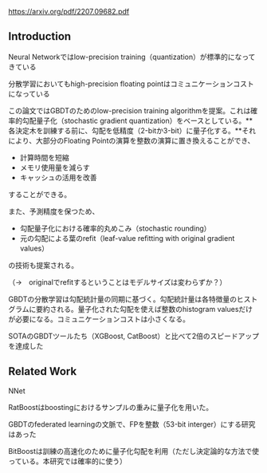 https://arxiv.org/pdf/2207.09682.pdf

## Introduction

Neural Networkではlow-precision training（quantization）が標準的になってきている

分散学習においてもhigh-precision floating pointはコミュニケーションコストになっている

この論文ではGBDTのためのlow-precision training algorithmを提案。これは確率的勾配量子化（stochastic gradient quantization）をベースとしている。**各決定木を訓練する前に、勾配を低精度（2-bitか3-bit）に量子化する。**それにより、大部分のFloating Pointの演算を整数の演算に置き換えることができ、

- 計算時間を短縮
- メモリ使用量を減らす
- キャッシュの活用を改善

することができる。

また、予測精度を保つため、

- 勾配量子化における確率的丸めこみ（stochastic rounding）
- 元の勾配による葉のrefit（leaf-value refitting with original gradient values）

の技術も提案される。

（→　originalでrefitするということはモデルサイズは変わらずか？）

GBDTの分散学習は勾配統計量の同期に基づく。勾配統計量は各特徴量のヒストグラムに要約される。量子化された勾配を使えば整数のhistogram valuesだけが必要になる。コミュニケーションコストは小さくなる。

SOTAのGBDTツールたち（XGBoost, CatBoost）と比べて2倍のスピードアップを達成した

## Related Work

NNet

RatBoostはboostingにおけるサンプルの重みに量子化を用いた。

GBDTのfederated learningの文脈で、FPを整数（53-bit interger）にする研究はあった

BitBoostは訓練の高速化のために量子化勾配を利用（ただし決定論的な方法で使っている。本研究では確率的に使う）




